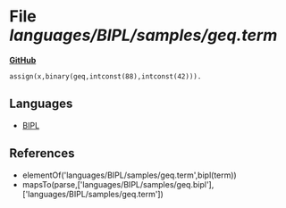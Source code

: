 # File _languages/BIPL/samples/geq.term_
**[GitHub](https://github.com/softlang/yas/blob/master/languages/BIPL/samples/geq.term)**
```
assign(x,binary(geq,intconst(88),intconst(42))).
```

## Languages
* [BIPL](../languages/BIPL.md)

## References
* elementOf('languages/BIPL/samples/geq.term',bipl(term))
* mapsTo(parse,['languages/BIPL/samples/geq.bipl'],['languages/BIPL/samples/geq.term'])
